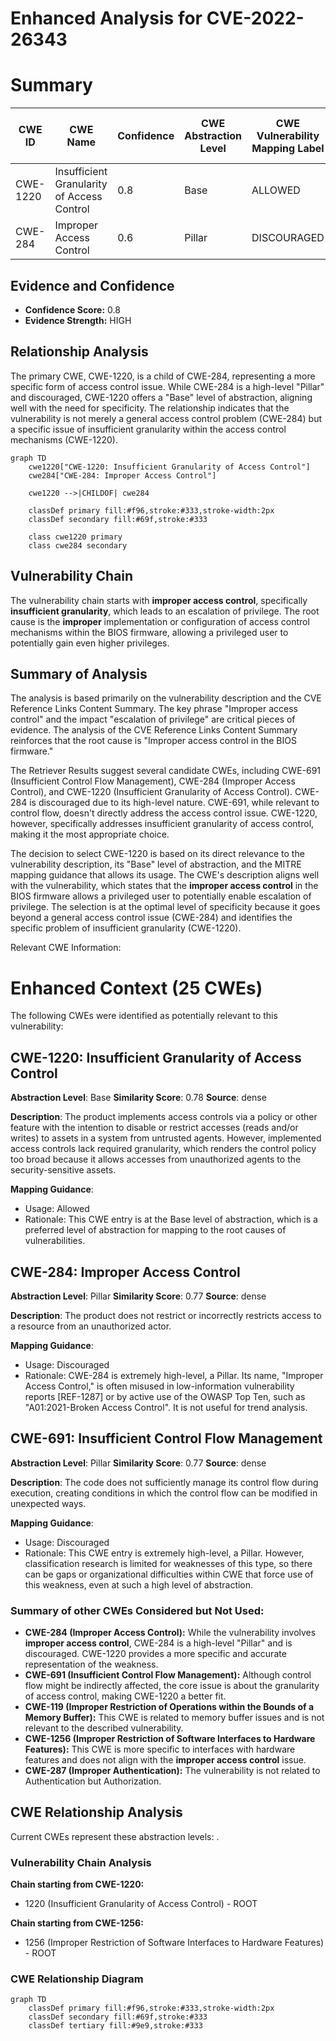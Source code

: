 # Enhanced Analysis for CVE-2022-26343

# Summary
| CWE ID | CWE Name | Confidence | CWE Abstraction Level | CWE Vulnerability Mapping Label | CWE-Vulnerability Mapping Notes |
|---|---|---|---|---|---|
| CWE-1220 | Insufficient Granularity of Access Control | 0.8 | Base | ALLOWED | Primary CWE |
| CWE-284 | Improper Access Control | 0.6 | Pillar | DISCOURAGED | Secondary Candidate |

## Evidence and Confidence

*   **Confidence Score:** 0.8
*   **Evidence Strength:** HIGH

## Relationship Analysis
The primary CWE, CWE-1220, is a child of CWE-284, representing a more specific form of access control issue. While CWE-284 is a high-level "Pillar" and discouraged, CWE-1220 offers a "Base" level of abstraction, aligning well with the need for specificity. The relationship indicates that the vulnerability is not merely a general access control problem (CWE-284) but a specific issue of insufficient granularity within the access control mechanisms (CWE-1220).

```mermaid
graph TD
    cwe1220["CWE-1220: Insufficient Granularity of Access Control"]
    cwe284["CWE-284: Improper Access Control"]
    
    cwe1220 -->|CHILDOF| cwe284
    
    classDef primary fill:#f96,stroke:#333,stroke-width:2px
    classDef secondary fill:#69f,stroke:#333
    
    class cwe1220 primary
    class cwe284 secondary
```

## Vulnerability Chain
The vulnerability chain starts with **improper access control**, specifically **insufficient granularity**, which leads to an escalation of privilege. The root cause is the **improper** implementation or configuration of access control mechanisms within the BIOS firmware, allowing a privileged user to potentially gain even higher privileges.

## Summary of Analysis
The analysis is based primarily on the vulnerability description and the CVE Reference Links Content Summary. The key phrase "Improper access control" and the impact "escalation of privilege" are critical pieces of evidence. The analysis of the CVE Reference Links Content Summary reinforces that the root cause is "Improper access control in the BIOS firmware."

The Retriever Results suggest several candidate CWEs, including CWE-691 (Insufficient Control Flow Management), CWE-284 (Improper Access Control), and CWE-1220 (Insufficient Granularity of Access Control). CWE-284 is discouraged due to its high-level nature. CWE-691, while relevant to control flow, doesn't directly address the access control issue. CWE-1220, however, specifically addresses insufficient granularity of access control, making it the most appropriate choice.

The decision to select CWE-1220 is based on its direct relevance to the vulnerability description, its "Base" level of abstraction, and the MITRE mapping guidance that allows its usage. The CWE's description aligns well with the vulnerability, which states that the **improper access control** in the BIOS firmware allows a privileged user to potentially enable escalation of privilege. The selection is at the optimal level of specificity because it goes beyond a general access control issue (CWE-284) and identifies the specific problem of insufficient granularity (CWE-1220).

Relevant CWE Information:

# Enhanced Context (25 CWEs)
The following CWEs were identified as potentially relevant to this vulnerability:

## CWE-1220: Insufficient Granularity of Access Control
**Abstraction Level**: Base
**Similarity Score**: 0.78
**Source**: dense

**Description**:
The product implements access controls via a policy or other feature with the intention to disable or restrict accesses (reads and/or writes) to assets in a system from untrusted agents. However, implemented access controls lack required granularity, which renders the control policy too broad because it allows accesses from unauthorized agents to the security-sensitive assets.

**Mapping Guidance**:
- Usage: Allowed
- Rationale: This CWE entry is at the Base level of abstraction, which is a preferred level of abstraction for mapping to the root causes of vulnerabilities.

## CWE-284: Improper Access Control
**Abstraction Level**: Pillar
**Similarity Score**: 0.77
**Source**: dense

**Description**:
The product does not restrict or incorrectly restricts access to a resource from an unauthorized actor.

**Mapping Guidance**:
- Usage: Discouraged
- Rationale: CWE-284 is extremely high-level, a Pillar. Its name, "Improper Access Control," is often misused in low-information vulnerability reports [REF-1287] or by active use of the OWASP Top Ten, such as "A01:2021-Broken Access Control". It is not useful for trend analysis.

## CWE-691: Insufficient Control Flow Management
**Abstraction Level**: Pillar
**Similarity Score**: 0.77
**Source**: dense

**Description**:
The code does not sufficiently manage its control flow during execution, creating conditions in which the control flow can be modified in unexpected ways.

**Mapping Guidance**:
- Usage: Discouraged
- Rationale: This CWE entry is extremely high-level, a Pillar. However, classification research is limited for weaknesses of this type, so there can be gaps or organizational difficulties within CWE that force use of this weakness, even at such a high level of abstraction.

### Summary of other CWEs Considered but Not Used:

*   **CWE-284 (Improper Access Control):** While the vulnerability involves **improper access control**, CWE-284 is a high-level "Pillar" and is discouraged. CWE-1220 provides a more specific and accurate representation of the weakness.
*   **CWE-691 (Insufficient Control Flow Management):** Although control flow might be indirectly affected, the core issue is about the granularity of access control, making CWE-1220 a better fit.
*   **CWE-119 (Improper Restriction of Operations within the Bounds of a Memory Buffer):** This CWE is related to memory buffer issues and is not relevant to the described vulnerability.
*   **CWE-1256 (Improper Restriction of Software Interfaces to Hardware Features):** This CWE is more specific to interfaces with hardware features and does not align with the **improper access control** issue.
*   **CWE-287 (Improper Authentication):** The vulnerability is not related to Authentication but Authorization.


## CWE Relationship Analysis

Current CWEs represent these abstraction levels: .


### Vulnerability Chain Analysis

**Chain starting from CWE-1220:**
- 1220 (Insufficient Granularity of Access Control) - ROOT


**Chain starting from CWE-1256:**
- 1256 (Improper Restriction of Software Interfaces to Hardware Features) - ROOT



### CWE Relationship Diagram

```mermaid
graph TD
    classDef primary fill:#f96,stroke:#333,stroke-width:2px
    classDef secondary fill:#69f,stroke:#333
    classDef tertiary fill:#9e9,stroke:#333
```